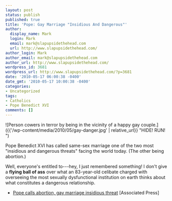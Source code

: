 ```yaml
---
layout: post
status: publish
published: true
title: 'Pope: Gay Marriage "Insidious And Dangerous"'
author:
  display_name: Mark
  login: Mark
  email: mark@slapupsidethehead.com
  url: http://www.slapupsidethehead.com/
author_login: Mark
author_email: mark@slapupsidethehead.com
author_url: http://www.slapupsidethehead.com/
wordpress_id: 3681
wordpress_url: http://www.slapupsidethehead.com/?p=3681
date: '2010-05-17 06:00:38 -0400'
date_gmt: '2010-05-17 10:00:38 -0400'
categories:
- Uncategorized
tags:
- Catholics
- Pope Benedict XVI
comments: []
---
```

![Person cowers in terror by being in the vicinity of a happy gay couple.]({{'/wp-content/media/2010/05/gay-danger.jpg' | relative_url}} "HIDE! RUN! ")

Pope Benedict XVI has called same-sex marriage one of the two most "insidious and dangerous threats" facing the world today. (The other being abortion.)

Well, everyone's entitled to---hey, I just remembered something! I don't give a **flying ball of ass** over what an 83-year-old celibate charged with overseeing the most sexually dysfunctional institution on earth thinks about what constitutes a dangerous relationship.

- [Pope calls abortion, gay marriage insidious threat](http://www.google.com/hostednews/ap/article/ALeqM5hZrlfKlxPQMSB3J9Up5Ua0G0uxsgD9FM2I9G2) [Associated Press]
